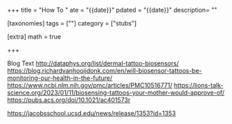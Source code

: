 +++
title = "How To "
ate = "{{date}}"
pdated = "{{date}}"
description= ""

[taxonomies]
tags = [""]
category = ["stubs"]

[extra]
math = true

+++

Blog Text
http://dataphys.org/list/dermal-tattoo-biosensors/
https://blog.richardvanhooijdonk.com/en/will-biosensor-tattoos-be-monitoring-our-health-in-the-future/
https://www.ncbi.nlm.nih.gov/pmc/articles/PMC10516771/
https://lions-talk-science.org/2023/01/11/biosensing-tattoos-your-mother-would-approve-of/
https://pubs.acs.org/doi/10.1021/ac401573r

https://jacobsschool.ucsd.edu/news/release/1353?id=1353
